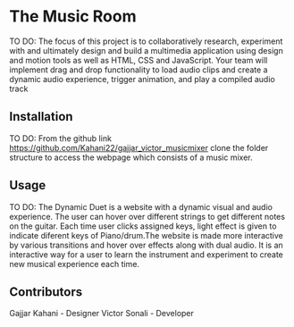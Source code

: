 # The Music Room

TO DO: The focus of this project is to collaboratively research, experiment with and
ultimately design and build a multimedia application using design and motion tools
as well as HTML, CSS and JavaScript. Your team will implement drag and drop
functionality to load audio clips and create a dynamic audio experience, trigger
animation, and play a compiled audio track

## Installation

TO DO: From the github link https://github.com/Kahani22/gajjar_victor_musicmixer clone the folder structure to access the webpage which consists of a music mixer.

## Usage

TO DO: The Dynamic Duet is a website with a dynamic visual and audio experience. The user can hover over different strings to get different notes on the guitar. Each time user clicks assigned keys, light effect is given to indicate diferent keys of Piano/drum.The website is made more interactive by various transitions and hover over effects along with dual audio. It is an interactive way for a user to learn the instrument and experiment to create new musical experience each time.

## Contributors

Gajjar Kahani - Designer
Victor Sonali - Developer
